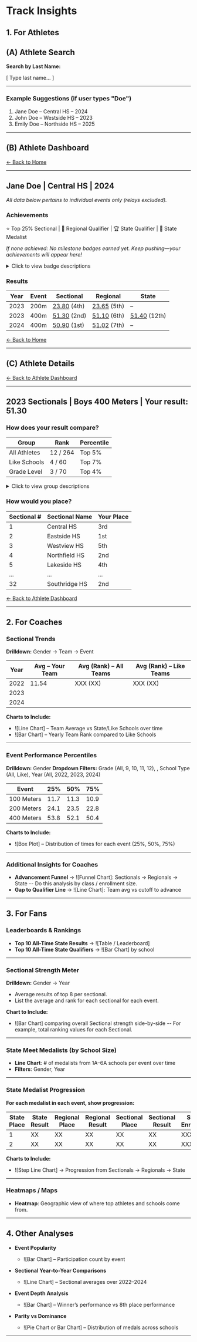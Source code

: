 # Track Insights

## 1. For Athletes

## (A) Athlete Search

**Search by Last Name:**  

[ Type last name... ]

---

### Example Suggestions (if user types "Doe")

1. Jane Doe – Central HS – 2024  
2. John Doe – Westside HS – 2023  
3. Emily Doe – Northside HS – 2025  

---
## (B) Athlete Dashboard

[← Back to Home](#)

---

## Jane Doe | Central HS | 2024

*All data below pertains to individual events only (relays excluded).*

### Achievements 

⭐ Top 25% Sectional | 🏅 Regional Qualifier | 🏆 State Qualifier | 🥇 State Medalist

*If none achieved:* *No milestone badges earned yet. Keep pushing—your achievements will appear here!*

<details id="badge-key">
<summary>Click to view badge descriptions</summary>

- ⭐ Top 25% Sectional = At least one performance in the top 25% across all sectionals  
- 🏅 Regional Qualifier = Made it to Regionals  
- 🏆 State Qualifier = Made it to State meet  
- 🥇 State Medalist = Top 9 at State meet  

</details>

### Results

| Year | Event | Sectional | Regional | State |
|------|-------|-----------|---------|-------|
| 2023 | 200m  | [23.80](#sectional-detail-2023-200m) (4th) | [23.65](#regional-detail-2023-200m) (5th) | – |
| 2023 | 400m  | [51.30](#sectional-detail-2023-400m) (2nd) | [51.10](#regional-detail-2023-400m) (6th) | [51.40](#state-detail-2023-400m) (12th) |
| 2024 | 400m  | [50.90](#sectional-detail-2024-400m) (1st) | [51.02](#regional-detail-2024-400m) (7th) | – |

[← Back to Home](#)

---
## (C) Athlete Details

[← Back to Athlete Dashboard](#)

---
## 2023 Sectionals | Boys 400 Meters | Your result: 51.30

### How does your result compare?

| Group | Rank      | Percentile | 
|-----------------|-----------|------------|
| All Athletes    | 12 / 264 | Top 5%     | 
| Like Schools    | 4 / 60   | Top 7%     |
| Grade Level      | 3 / 70   | Top 4%     | 

<details id="group-key">
<summary>Click to view group descriptions</summary>

- All Athletes  = all athletes across the state
- Like Schools = athletes from schools within 25% of your schools' enrollment size.
- Grade Level = athletes from your same grade
</details>

### How would you place?

| Sectional # | Sectional Name | Your Place |
|-------------|----------------|----------------------------|
| 1           | Central HS     | 3rd                        |
| 2           | Eastside HS    | 1st                        |
| 3           | Westview HS    | 5th                        |
| 4           | Northfield HS  | 2nd                        |
| 5           | Lakeside HS    | 4th                        |
| ...         | ...            | ...                        |
| 32          | Southridge HS  | 2nd                        |


[← Back to Athlete Dashboard](#)


---

## 2. For Coaches

### Sectional Trends
**Drilldown:** Gender → Team → Event

| Year | Avg – Your Team | Avg (Rank) – All Teams | Avg (Rank) – Like Teams |  
|------|-----------------|------------------------|-------------------------|
| 2022 | 11.54           | XXX (XX)               | XXX (XX)                | 
| 2023 |                 |                        |                         |                  
| 2024 |                 |                        |                         |                 

**Charts to Include:**
- ![Line Chart] – Team Average vs State/Like Schools over time  
- ![Bar Chart] – Yearly Team Rank compared to Like Schools  

---

### Event Performance Percentiles
**Drilldown:** Gender
**Dropdown Filters:** Grade (All, 9, 10, 11, 12), , School Type (All, Like), Year (All, 2022, 2023, 2024)

| Event       | 25%  | 50%  | 75%  |
|-------------|------|------|------|
| 100 Meters  | 11.7 | 11.3 | 10.9 |
| 200 Meters  | 24.1 | 23.5 | 22.8 |
| 400 Meters  | 53.8 | 52.1 | 50.4 |

**Charts to Include:**
- ![Box Plot] – Distribution of times for each event (25%, 50%, 75%)  

---

### Additional Insights for Coaches
- **Advancement Funnel** → ![Funnel Chart]: Sectionals → Regionals → State  -- Do this analysis by class / enrollment size. 
- **Gap to Qualifier Line** → ![Line Chart]: Team avg vs cutoff to advance  

---

## 3. For Fans

### Leaderboards & Rankings
- **Top 10 All-Time State Results** → ![Table / Leaderboard]  
- **Top 10 All-Time State Qualifiers** → ![Bar Chart] by school  

---

### Sectional Strength Meter
**Drilldown:** Gender → Year  

- Average results of top 8 per sectional.
- List the average and rank for each sectional for each event. 

**Chart to Include:**
- ![Bar Chart] comparing overall Sectional strength side-by-side  -- For example, total ranking values for each Sectional. 

---

### State Meet Medalists (by School Size)

- **Line Chart**: # of medalists from 1A–6A schools per event over time  
- **Filters**: Gender, Year  

---

### State Medalist Progression
**For each medalist in each event, show progression:**

| State Place | State Result | Regional Place | Regional Result | Sectional Place | Sectional Result | School Enrollment |
|-------------|--------------|----------------|-----------------|-----------------|-----------------|-------------------|
| 1           | XX           | XX             | XX              | XX              | XX              | XXX               |
| 2           | XX           | XX             | XX              | XX              | XX              | XXX               |

**Charts to Include:**
- ![Step Line Chart] → Progression from Sectionals → Regionals → State  

---

### Heatmaps / Maps
- **Heatmap**: Geographic view of where top athletes and schools come from.  

---

## 4. Other Analyses

- **Event Popularity**  
  - ![Bar Chart] – Participation count by event  

- **Sectional Year-to-Year Comparisons**  
  - ![Line Chart] – Sectional averages over 2022–2024  

- **Event Depth Analysis**  
  - ![Bar Chart] – Winner’s performance vs 8th place performance  

- **Parity vs Dominance**  
  - ![Pie Chart or Bar Chart] – Distribution of medals across schools  

---
